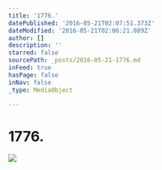 ```yaml
---
title: '1776.'
datePublished: '2016-05-21T02:07:51.373Z'
dateModified: '2016-05-21T02:06:21.089Z'
author: []
description: ''
starred: false
sourcePath: _posts/2016-05-21-1776.md
inFeed: true
hasPage: false
inNav: false
_type: MediaObject

---
```

# 1776\.
![](https://the-grid-user-content.s3-us-west-2.amazonaws.com/c86b8b82-3a54-43c4-b33e-f146e2ddf636.jpg)